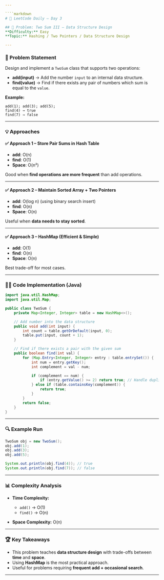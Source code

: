 ```yaml
---

````markdown
# 🚀 LeetCode Daily – Day 3

## 📌 Problem: Two Sum III – Data Structure Design  
**Difficulty:** Easy  
**Topic:** Hashing / Two Pointers / Data Structure Design  

---
```


### 📝 Problem Statement  
Design and implement a `TwoSum` class that supports two operations:  

- **add(input)** → Add the number `input` to an internal data structure.  
- **find(value)** → Find if there exists any pair of numbers which sum is equal to the `value`.  

**Example:**  
```text
add(1); add(3); add(5);
find(4) → true
find(7) → false
````

---

### 💡 Approaches

#### ✅ Approach 1 – Store Pair Sums in Hash Table

* **add**: O(n)
* **find**: O(1)
* **Space**: O(n²)

Good when **find operations are more frequent** than add operations.

---

#### ✅ Approach 2 – Maintain Sorted Array + Two Pointers

* **add**: O(log n) (using binary search insert)
* **find**: O(n)
* **Space**: O(n)

Useful when **data needs to stay sorted**.

---

#### ✅ Approach 3 – HashMap (Efficient & Simple)

* **add**: O(1)
* **find**: O(n)
* **Space**: O(n)

Best trade-off for most cases.

---

### 🧑‍💻 Code Implementation (Java)

```java
import java.util.HashMap;
import java.util.Map;

public class TwoSum {
    private Map<Integer, Integer> table = new HashMap<>();

    // Add number into the data structure
    public void add(int input) {
        int count = table.getOrDefault(input, 0);
        table.put(input, count + 1);
    }

    // Find if there exists a pair with the given sum
    public boolean find(int val) {
        for (Map.Entry<Integer, Integer> entry : table.entrySet()) {
            int num = entry.getKey();
            int complement = val - num;

            if (complement == num) {
                if (entry.getValue() >= 2) return true; // Handle duplicates
            } else if (table.containsKey(complement)) {
                return true;
            }
        }
        return false;
    }
}
```

---

### 🔍 Example Run

```java
TwoSum obj = new TwoSum();
obj.add(1);
obj.add(3);
obj.add(5);

System.out.println(obj.find(4)); // true
System.out.println(obj.find(7)); // false
```

---

### 📊 Complexity Analysis

* **Time Complexity:**

  * `add()` → O(1)
  * `find()` → O(n)

* **Space Complexity:** O(n)

---

### 🏆 Key Takeaways

* This problem teaches **data structure design** with trade-offs between **time** and **space**.
* Using **HashMap** is the most practical approach.
* Useful for problems requiring **frequent add + occasional search**.

---


